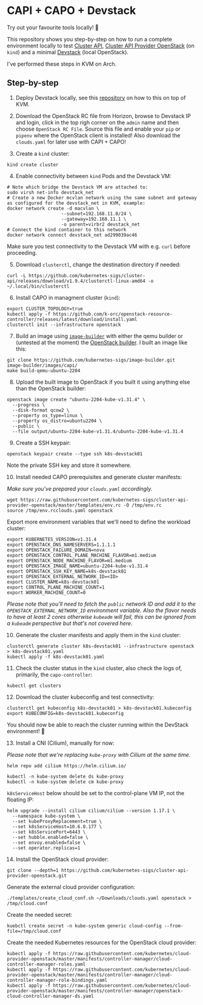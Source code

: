 # CAPI + CAPO + Devstack

Try out your favourite tools locally! :rocket:

This repository shows you step-by-step on how to run a complete environment locally to test [Cluster API](https://github.com/kubernetes-sigs/cluster-api), [Cluster API Provider OpenStack](https://github.com/kubernetes-sigs/cluster-api-provider-openstack) (on `kind`) and a minimal [Devstack](https://github.com/openstack/devstack) (local OpenStack).

I've performed these steps in KVM on Arch.

## Step-by-step

1. Deploy Devstack locally, see this [repository](https://github.com/mikejoh/devstack-on-kvm) on how to this on top of KVM.

2. Download the OpenStack RC file from Horizon, browse to Devstack IP and login, click in the top righ corner on the `admin` name and then choose `OpenStack RC File`. Source this file and enable your `pip` or `pipenv` where the OpenStack client is installed! Also download the `clouds.yaml` for later use with CAPI + CAPO!

3. Create a `kind` cluster:

```
kind create cluster
```

4. Enable connectivity between `kind` Pods and the Devstack VM:

```
# Note which bridge the Devstack VM are attached to:
sudo virsh net-info devstack_net
# Create a new Docker mcvlan network using the same subnet and gateway as configured for the devstack_net in KVM, example:
docker network create -d macvlan \
                    --subnet=192.168.11.0/24 \
                    --gateway=192.168.11.1 \
                    -o parent=virbr2 devstack_net
# Connect the kind container to this network
docker network connect devstack_net ad299039ac46
```

Make sure you test connectivity to the Devstack VM with e.g. `curl` before proceeding.

5. Download `clusterctl`, change the destination directory if needed:

```
curl -L https://github.com/kubernetes-sigs/cluster-api/releases/download/v1.9.4/clusterctl-linux-amd64 -o ~/.local/bin/clusterctl
```

6. Install CAPO in managment cluster (`kind`):

```
export CLUSTER_TOPOLOGY=true
kubectl apply -f https://github.com/k-orc/openstack-resource-controller/releases/latest/download/install.yaml
clusterctl init --infrastructure openstack
```

7. Build an image using [`image-builder`](https://image-builder.sigs.k8s.io/capi/providers/openstack.html) with either the qemu builder or (untested at the moment) the [OpenStack builder](https://image-builder.sigs.k8s.io/capi/providers/openstack-remote). I built an image like this:

```
git clone https://github.com/kubernetes-sigs/image-builder.git
image-builder/images/capi/
make build-qemu-ubuntu-2204
```

8. Upload the built image to OpenStack if you built it using anything else than the OpenStack builder:

```
openstack image create "ubuntu-2204-kube-v1.31.4" \
  --progress \
  --disk-format qcow2 \
  --property os_type=linux \
  --property os_distro=ubuntu2204 \
  --public \
  --file output/ubuntu-2204-kube-v1.31.4/ubuntu-2204-kube-v1.31.4
```

9. Create a SSH keypair:

```
openstack keypair create --type ssh k8s-devstack01
```

Note the private SSH key and store it somewhere.

10. Install needed CAPO prerequisites and generate cluster manifests:

_Make sure you've prepared your `clouds.yaml` accordingly._

```
wget https://raw.githubusercontent.com/kubernetes-sigs/cluster-api-provider-openstack/master/templates/env.rc -O /tmp/env.rc
source /tmp/env.rcclouds.yaml openstack
```

Export more environment variables that we'll need to define the workload cluster:

```
export KUBERNETES_VERSION=v1.31.4
export OPENSTACK_DNS_NAMESERVERS=1.1.1.1
export OPENSTACK_FAILURE_DOMAIN=nova
export OPENSTACK_CONTROL_PLANE_MACHINE_FLAVOR=m1.medium
export OPENSTACK_NODE_MACHINE_FLAVOR=m1.medium
export OPENSTACK_IMAGE_NAME=ubuntu-2204-kube-v1.31.4
export OPENSTACK_SSH_KEY_NAME=k8s-devstack01
export OPENSTACK_EXTERNAL_NETWORK_ID=<ID>
export CLUSTER_NAME=k8s-devstack01
export CONTROL_PLANE_MACHINE_COUNT=1
export WORKER_MACHINE_COUNT=0
```

_Please note that you'll need to fetch the `public` network ID and add it to the `OPENSTACK_EXTERNAL_NETWORK_ID` environment variable. Also the flavor needs to have at least 2 cores otherwise `kubeadm` will fail, this can be ignored from a `kubeadm` perspective but that's not covered here._

10. Generate the cluster manifests and apply them in the `kind` cluster:

```
clusterctl generate cluster k8s-devstack01 --infrastructure openstack > k8s-devstack01.yaml
kubectl apply -f k8s-devstack01.yaml
```

11. Check the cluster status in the `kind` cluster, also check the logs of, primarily, the `capo-controller`:

```
kubectl get clusters
```

12. Download the cluster kubeconfig and test connectivity:

```
clusterctl get kubeconfig k8s-devstack01 > k8s-devstack01.kubeconfig
export KUBECONFIG=k8s-devstack01.kubeconfig
```

You should now be able to reach the cluster running within the DevStack environment! 🎉

13. Install a CNI (Cilium), manually for now:

_Please note that we're replacing `kube-proxy` with Cilium at the same time._

```
helm repo add cilium https://helm.cilium.io/
```

```
kubectl -n kube-system delete ds kube-proxy
kubectl -n kube-system delete cm kube-proxy
```

`k8sServiceHost` below should be set to the control-plane VM IP, not the floating IP:

```
helm upgrade --install cilium cilium/cilium --version 1.17.1 \
  --namespace kube-system \
  --set kubeProxyReplacement=true \
  --set k8sServiceHost=10.6.0.177 \
  --set k8sServicePort=6443 \
  --set hubble.enabled=false \
  --set envoy.enabled=false \
  --set operator.replicas=1
```

14. Install the OpenStack cloud provider:

```
git clone --depth=1 https://github.com/kubernetes-sigs/cluster-api-provider-openstack.git
```

Generate the external cloud provider configuration:

```
./templates/create_cloud_conf.sh ~/Downloads/clouds.yaml openstack > /tmp/cloud.conf
```

Create the needed secret:

```
kuebctl create secret -n kube-system generic cloud-config --from-file=/tmp/cloud.conf
```

Create the needed Kubernetes resources for the OpenStack cloud provider:

```
kubectl apply -f https://raw.githubusercontent.com/kubernetes/cloud-provider-openstack/master/manifests/controller-manager/cloud-controller-manager-roles.yaml
kubectl apply -f https://raw.githubusercontent.com/kubernetes/cloud-provider-openstack/master/manifests/controller-manager/cloud-controller-manager-role-bindings.yaml
kubectl apply -f https://raw.githubusercontent.com/kubernetes/cloud-provider-openstack/master/manifests/controller-manager/openstack-cloud-controller-manager-ds.yaml
```
